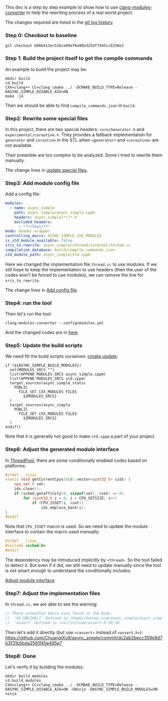This doc is a step by step example to show how to use [clang-modules-converter](https://github.com/ChuanqiXu9/clang-modules-converter) to help the rewriting process of a real world project.

The changes required are listed in the [git log history](https://github.com/ChuanqiXu9/async_simple/commits/HeaderWrapper/).

### Step 0: Checkout to baseline

```
git checkout b0bb413ec51bce99ef6a90a325df7445cc6336e2
```

### Step 1: Build the project itself to get the compile commands

An example to build the project may be:

```
mkdir build
cd build
CXX=clang++ CC=clang cmake ../ -DCMAKE_BUILD_TYPE=Release -DASYNC_SIMPLE_DISABLE_AIO=ON
make -j4
```

Then we should be able to find `compile_commands.json` in `build`.

### Step2: Rewrite some special files

In this project, there are two special headers: `coro/Generator.h` and `experimental/coroutine.h`. They provides a fallback implementation for `generator` and `coroutine` in the STL when `<generator>` and `<coroutine>` are not available.

Their preamble are too complex to be analyzed. Some I tried to rewrite them manually.

The change lives in [update special files](https://github.com/ChuanqiXu9/async_simple/commit/76a29d70c2f87bd0a6d797053c1468f4ee14841d).

### Step3: Add module config file

Add a config file:

```yaml
modules:
  - name: async_simple
    path: async_simple/async_simple.cppm
    headers: async_simple/**/*.h
    excluded_headers:
      - "**/test/**"
mode: header-wrapper
controlling_macro: ASYNC_SIMPLE_USE_MODULES
is_std_module_available: false
srcs_to_rewrite: async_simple/uthread/internal/thread.cc
compilation_database: build/compile_commands.json
std_module_path: async_simple/std.cppm
```

Here we changed the implementation file `thread.cc` to use modules. If we still hope to keep the implementation to use headers (then the user of the codes won't be forced to use modules), we can remove the line for `srcs_to_rewrite`.

The change lives in  [Add config file](https://github.com/ChuanqiXu9/async_simple/commit/57a76e49bfdebc6892b211f80b6acc01fa6f4120).

### Step4: run the tool

Then let's run the tool:

```
clang-modules-converter --config=modules.yml
```

And the changed codes are in [here](https://github.com/ChuanqiXu9/async_simple/commit/6f4c2534c529819f3c8426e6d5253779574fbdb6).


### Step5: Update the build scripts

We need fill the build scripts ourselves: [cmake update](https://github.com/ChuanqiXu9/async_simple/commit/660f0d6fac529b26c370a9d2e944ad10e021ae4e):

```
if (${ASYNC_SIMPLE_BUILD_MODULES})
  set(MODULES_SRCS "")
  list(APPEND MODULES_SRCS async_simple.cppm)
  list(APPEND MODULES_SRCS std.cppm)
  target_sources(async_simple_static
    PUBLIC
      FILE_SET CXX_MODULES FILES
        ${MODULES_SRCS}
  )
  target_sources(async_simple
    PUBLIC
      FILE_SET CXX_MODULES FILES
        ${MODULES_SRCS}
  )
endif()
```

Note that it is generally not good to make `std.cppm` a part of your project.

### Step6: Adjust the generated module interface

In [ThreadPool](https://github.com/alibaba/async_simple/blob/main/async_simple/util/ThreadPool.h), there are some conditionally enabled codes based on platforms:

```C++
#ifdef __linux__
static void getCurrentCpus(std::vector<uint32_t> &ids) {
    cpu_set_t set;
    ids.clear();
    if (sched_getaffinity(0, sizeof(set), &set) == 0)
        for (uint32_t i = 0; i < CPU_SETSIZE; i++)
            if (CPU_ISSET(i, &set))
                ids.emplace_back(i);
}
#endif
```

Note that `CPU_ISSET` macro is used. So we need to update the module interface to contain the macro used manually:

```C++
#ifdef __linux__
#include <sched.h>
#endif
```

The dependency may be introduced implicitly by `<thread>`. So the tool failed to detect it. But even if it did, we still need to update manually since the tool is not smart enough to understand the conditionally includes.

[Adjust module interface](https://github.com/ChuanqiXu9/async_simple/commit/a20c4ffa7941b1a72bba3a7c13322e85530a34f0)

### Step7: Adjust the implementation files

In `thread.cc`, we are able to see the warning:

```C++
// There unhandled macro uses found in the body:
//	'AS_UNLIKELY' defined in /home/chuanqi.xcq/async_simple/async_simple/CommonMacros.h:22:9
//	'assert' defined in /usr/include/assert.h:50:10
```

Then let's add it directly (but use `<cassert>` instead of `<assert.h>`):
https://github.com/ChuanqiXu9/async_simple/commit/dc2ab2becc359e8d7b3f31b5bda2561f45e495e7

### Step8: Done

Let's verify it by building the modules:

```
mkdir build_modules
cd build_modules
CXX=clang++ CC=clang cmake ../ -DCMAKE_BUILD_TYPE=Release -DASYNC_SIMPLE_DISABLE_AIO=ON -GNinja -DASYNC_SIMPLE_BUILD_MODULES=ON
ninja
```
